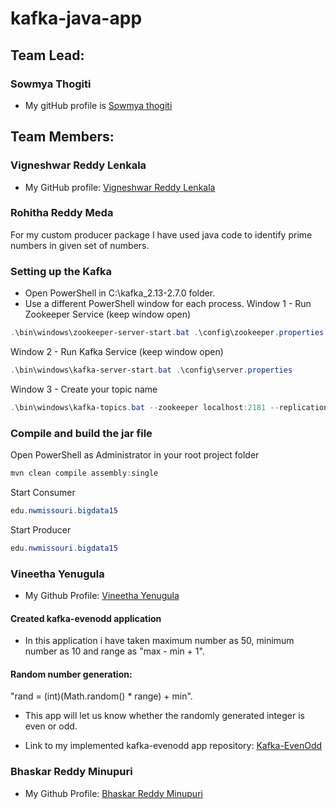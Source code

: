 # kafka-java-app
## Team Lead:
### Sowmya Thogiti

* My gitHub profile is [Sowmya thogiti](https://github.com/sowmyathogiti)

## Team Members:
### Vigneshwar Reddy Lenkala
 
* My GitHub profile: [Vigneshwar Reddy Lenkala](https://github.com/vigneshwar6666) 

### Rohitha Reddy Meda
For my custom producer package I have used java code to identify prime numbers in given set of numbers.

### Setting up the Kafka
* Open PowerShell in C:\kafka_2.13-2.7.0 folder.
* Use a different PowerShell window for each process.
Window 1 - Run Zookeeper Service (keep window open)
```PowerShell
.\bin\windows\zookeeper-server-start.bat .\config\zookeeper.properties
```
Window 2 - Run Kafka Service (keep window open)
```PowerShell
.\bin\windows\kafka-server-start.bat .\config\server.properties
```
Window 3 - Create your topic name
```PowerShell
.\bin\windows\kafka-topics.bat --zookeeper localhost:2181 --replication-factor 1 --partitions 1 --create --topic rohitha-kafka
```
### Compile and build the jar file
Open PowerShell as Administrator in your root project folder
```PowerShell
mvn clean compile assembly:single
```
Start Consumer
```PowerShell
edu.nwmissouri.bigdata15
```
Start Producer
```PowerShell
edu.nwmissouri.bigdata15
```
### Vineetha Yenugula

* My Github Profile: [Vineetha Yenugula](https://github.com/vineetha1996)

#### Created kafka-evenodd application
* In this application i have taken maximum number as 50, minimum number as 10 and range as "max - min + 1".
 #### Random number generation: 
 "rand = (int)(Math.random() * range) + min".
* This app will let us know whether the randomly generated integer is even or odd.

* Link to my implemented kafka-evenodd app repository: [Kafka-EvenOdd](https://github.com/vineetha1996/kafka-evenodd)


### Bhaskar Reddy Minupuri

* My Github Profile: [Bhaskar Reddy Minupuri](https://github.com/Bhaskar2909)
